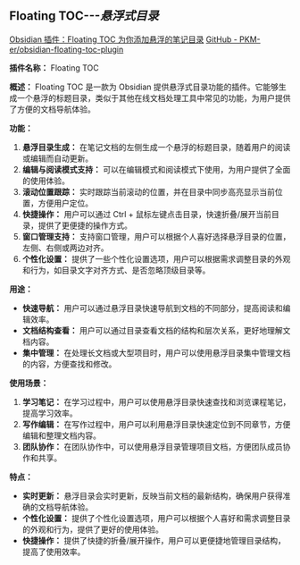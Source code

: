 ## Floating TOC---*悬浮式目录*
[Obsidian 插件：Floating TOC 为你添加悬浮的笔记目录](https://pkmer.cn/Pkmer-Docs/10-obsidian/obsidian%E7%A4%BE%E5%8C%BA%E6%8F%92%E4%BB%B6/floating-toc/)
[GitHub - PKM-er/obsidian-floating-toc-plugin](https://github.com/PKM-er/obsidian-floating-toc-plugin)

**插件名称：** Floating TOC

**概述：** Floating TOC 是一款为 Obsidian 提供悬浮式目录功能的插件。它能够生成一个悬浮的标题目录，类似于其他在线文档处理工具中常见的功能，为用户提供了方便的文档导航体验。

**功能：**
1. **悬浮目录生成：** 在笔记文档的左侧生成一个悬浮的标题目录，随着用户的阅读或编辑而自动更新。
2. **编辑与阅读模式支持：** 可以在编辑模式和阅读模式下使用，为用户提供了全面的使用体验。
3. **滚动位置跟踪：** 实时跟踪当前滚动的位置，并在目录中同步高亮显示当前位置，方便用户定位。
4. **快捷操作：** 用户可以通过 Ctrl + 鼠标左键点击目录，快速折叠/展开当前目录，提供了更便捷的操作方式。
5. **窗口管理支持：** 支持窗口管理，用户可以根据个人喜好选择悬浮目录的位置，左侧、右侧或两边对齐。
6. **个性化设置：** 提供了一些个性化设置选项，用户可以根据需求调整目录的外观和行为，如目录文字对齐方式、是否忽略顶级目录等。

**用途：**
- **快速导航：** 用户可以通过悬浮目录快速导航到文档的不同部分，提高阅读和编辑效率。
- **文档结构查看：** 用户可以通过目录查看文档的结构和层次关系，更好地理解文档内容。
- **集中管理：** 在处理长文档或大型项目时，用户可以使用悬浮目录集中管理文档的内容，方便查找和修改。

**使用场景：**
1. **学习笔记：** 在学习过程中，用户可以使用悬浮目录快速查找和浏览课程笔记，提高学习效率。
2. **写作编辑：** 在写作过程中，用户可以利用悬浮目录快速定位到不同章节，方便编辑和整理文档内容。
3. **团队协作：** 在团队协作中，可以使用悬浮目录管理项目文档，方便团队成员协作和共享。

**特点：**
- **实时更新：** 悬浮目录会实时更新，反映当前文档的最新结构，确保用户获得准确的文档导航体验。
- **个性化设置：** 提供了个性化设置选项，用户可以根据个人喜好和需求调整目录的外观和行为，提供了更好的使用体验。
- **快捷操作：** 提供了快捷的折叠/展开操作，用户可以更便捷地管理目录结构，提高了使用效率。